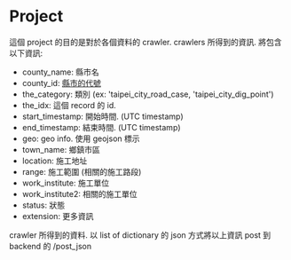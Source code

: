 Project
=========
這個 project 的目的是對於各個資料的 crawler.
crawlers 所得到的資訊. 將包含以下資訊:

* county_name: 縣市名
* county_id: [縣市的代號](http://zh.wikipedia.org/wiki/中華民國行政區域及村里代碼)
* the_category: 類別 (ex: 'taipei_city_road_case, 'taipei_city_dig_point')
* the_idx: 這個 record 的 id.
* start_timestamp: 開始時間. (UTC timestamp)
* end_timestamp: 結束時間. (UTC timestamp)
* geo: geo info. 使用 geojson 標示
* town_name: 鄉鎮市區
* location: 施工地址
* range: 施工範圍 (相關的施工路段)
* work_institute: 施工單位
* work_institute2: 相關的施工單位
* status: 狀態
* extension: 更多資訊

crawler 所得到的資料. 以 list of dictionary 的 json 方式將以上資訊 post 到
backend 的 /post_json
